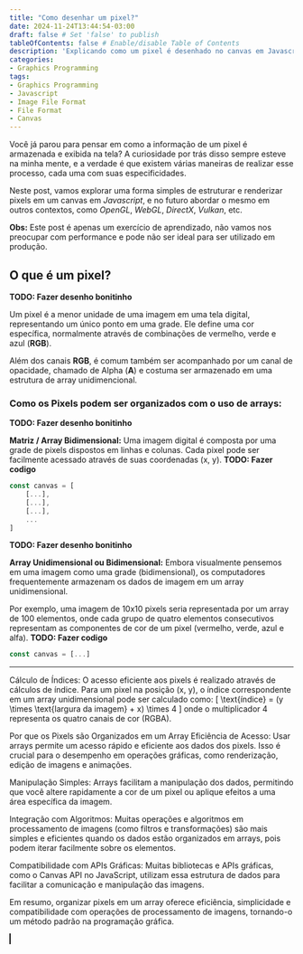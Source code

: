 ```yaml
---
title: "Como desenhar um pixel?"
date: 2024-11-24T13:44:54-03:00
draft: false # Set 'false' to publish
tableOfContents: false # Enable/disable Table of Contents
description: 'Explicando como um pixel é desenhado no canvas em Javascript'
categories:
- Graphics Programming
tags:
- Graphics Programming
- Javascript
- Image File Format
- File Format
- Canvas
---
```


<style>
    canvas {
        border: 1px solid black;
    }
</style>

Você já parou para pensar em como a informação de um pixel é armazenada e exibida na tela?
A curiosidade por trás disso sempre esteve na minha mente, e a verdade é que existem várias maneiras de realizar
esse processo,
cada uma com suas especificidades.

Neste post, vamos explorar uma forma simples de estruturar e renderizar pixels em um canvas em *Javascript*, e no
futuro abordar o mesmo em outros contextos, como *OpenGL*, *WebGL*, *DirectX*, *Vulkan*, etc.

**Obs:** Este post é apenas um exercício de aprendizado, não vamos nos preocupar com performance e pode não ser ideal
para ser utilizado em produção.

## O que é um pixel?
**TODO: Fazer desenho bonitinho**

Um pixel é a menor unidade de uma imagem em uma tela digital, representando um único ponto em uma grade. Ele define uma cor específica, normalmente através de combinações de vermelho, verde e azul (**RGB**). 

Além dos canais **RGB**, é comum também ser acompanhado por um canal de opacidade, chamado de Alpha (**A**) e costuma ser armazenado em uma estrutura de array unidimencional.

### Como os Pixels podem ser organizados com o uso de arrays:
**TODO: Fazer desenho bonitinho**

**Matriz / Array Bidimensional:** Uma imagem digital é composta por uma grade de pixels dispostos em linhas e colunas. Cada pixel pode ser facilmente acessado através de suas coordenadas (x, y).
**TODO: Fazer codigo**
```js
const canvas = [
    [...],
    [...],
    [...],
    ...
]
```

**TODO: Fazer desenho bonitinho**

**Array Unidimensional ou Bidimensional:** Embora visualmente pensemos em uma imagem como uma grade (bidimensional), os computadores frequentemente armazenam os dados de imagem em um array unidimensional.

Por exemplo, uma imagem de 10x10 pixels seria representada por um array de 100 elementos, onde cada grupo de quatro elementos consecutivos representam as componentes de cor de um pixel (vermelho, verde, azul e alfa).
**TODO: Fazer codigo**
```js
const canvas = [...]
```





---
Cálculo de Índices: O acesso eficiente aos pixels é realizado através de cálculos de índice. Para um pixel na posição (x, y), o índice correspondente em um array unidimensional pode ser calculado como:
[
\text{índice} = (y \times \text{largura da imagem} + x) \times 4
]
onde o multiplicador 4 representa os quatro canais de cor (RGBA).

Por que os Pixels são Organizados em um Array
Eficiência de Acesso: Usar arrays permite um acesso rápido e eficiente aos dados dos pixels. Isso é crucial para o desempenho em operações gráficas, como renderização, edição de imagens e animações.

Manipulação Simples: Arrays facilitam a manipulação dos dados, permitindo que você altere rapidamente a cor de um pixel ou aplique efeitos a uma área específica da imagem.

Integração com Algoritmos: Muitas operações e algoritmos em processamento de imagens (como filtros e transformações) são mais simples e eficientes quando os dados estão organizados em arrays, pois podem iterar facilmente sobre os elementos.

Compatibilidade com APIs Gráficas: Muitas bibliotecas e APIs gráficas, como o Canvas API no JavaScript, utilizam essa estrutura de dados para facilitar a comunicação e manipulação das imagens.

Em resumo, organizar pixels em um array oferece eficiência, simplicidade e compatibilidade com operações de processamento de imagens, tornando-o um método padrão na programação gráfica.


<canvas id="canvas"></canvas>

<script>
    const canvas = document.getElementById('canvas');
    const ctx = canvas.getContext('2d');
    const img = new Image();
    img.src = 'http://localhost:1313/img/pic_hu18354319333676688592.jpg';
    canvas.width = 200
    canvas.height = 200

    const imgData = ctx.getImageData(0, 0, canvas.width, canvas.height);
    console.log(imgData);

    const putPixel = (x, y, r, g, b, a) => {
        const index = (x + y * imgData.width) * 4;
        imgData.data[index + 0] = r;
        imgData.data[index + 1] = g;
        imgData.data[index + 2] = b;
        imgData.data[index + 3] = a;
    }

    for (let x = 0; x < canvas.width; x++) {
        for (let y = 0; y < canvas.height; y++) {
            putPixel(x, y, Math.random() * 255, Math.random() * 255, Math.random() * 255, 255);
        }
    }

    ctx.putImageData(imgData, 0, 0);

    console.log(new Date());
    console.log(imgData.data);

</script>